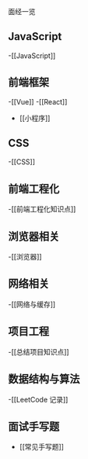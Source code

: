 面经一览
## JavaScript
-[[JavaScript]]
## 前端框架
-[[Vue]]
-[[React]]
- [[小程序]]
## CSS
-[[CSS]]
## 前端工程化
-[[前端工程化知识点]]
## 浏览器相关
-[[浏览器]]
## 网络相关
-[[网络与缓存]]
## 项目工程
-[[总结项目知识点]]
## 数据结构与算法
-[[LeetCode 记录]]
## 面试手写题
- [[常见手写题]]